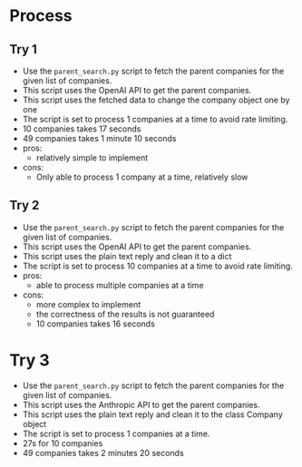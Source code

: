 # Process

##  Try 1
- Use the `parent_search.py` script to fetch the parent companies for the given list of companies.
- This script uses the OpenAI API to get the parent companies.
- This script uses the fetched data to change the company object one by one
- The script is set to process 1 companies at a time to avoid rate limiting.
- 10 companies takes 17 seconds
- 49 companies takes 1 minute 10 seconds
- pros:
  - relatively simple to implement
- cons:
  - Only able to process 1 company at a time, relatively slow

## Try 2
- Use the `parent_search.py` script to fetch the parent companies for the given list of companies.
- This script uses the OpenAI API to get the parent companies.
- This script uses the plain text reply and clean it to a dict
- The script is set to process 10 companies at a time to avoid rate limiting.
- pros:
  - able to process multiple companies at a time
- cons:
  - more complex to implement
  - the correctness of the results is not guaranteed
  - 10 companies takes 16 seconds


# Try 3
- Use the `parent_search.py` script to fetch the parent companies for the given list of companies.
- This script uses the Anthropic API to get the parent companies.
- This script uses the plain text reply and clean it to the class Company object
- The script is set to process 1 companies at a time.
- 27s for 10 companies
- 49 companies takes 2 minutes 20 seconds

